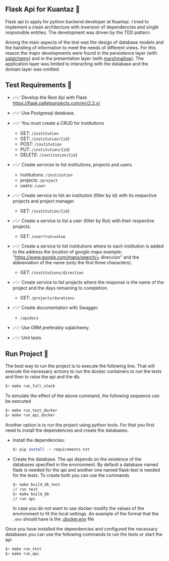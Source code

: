 ## Flask Api for Kuantaz 🐍

Flask api to apply for python backend developer at Kuantaz. 
I tried to implement a clean architecture with inversion of 
dependencies and single responsible entities. 
The development was driven by the TDD pattern.

Among the main aspects of the test was the design of 
database models and the handling of information to 
meet the needs of different views. For this reason 
the major developments were found in the persistence 
layer (with [sqlalchemy](https://sqlalchemy.org)) and in the presentation layer 
(with [marshmallow](https://marshmallow.readthedocs.io/en/stable/)). The application layer was limited to 
interacting with the database and the domain layer was omitted. 

## Test Requirements 🧐

- ✅✅ Develop the Rest Api with Flask https://flask.palletsprojects.com/en/2.2.x/
- ✅✅ Use Postgresql database.
- ✅✅ You must create a CRUD for Institutions
  - GET: `/institution`
  - GET: `/institution/{id}`
  - POST: `/institution`
  - PUT: `/institution/{id}`
  - DELETE: `/institution/{id}`
- ✅✅ Create services to list institutions, projects and users.
  - institutions: `/institution`
  - projects: `/project`
  - users: `/user`
- ✅✅ Create service to list an institution (filter by id) with its respective projects and project manager.
  - GET: `/institution/{id}`
- ✅✅ Create a service to list a user (filter by Rut) with their respective projects.
  - GET: `/user?rut=value`
- ✅✅ Create a service to list institutions where to each institution is added to the address the location of google maps example: "https://www.google.com/maps/search/+ direccion" and the abbreviation of the name (only the first three characters).
  - GET: `/institutions/direction` 
- ✅✅ Create service to list projects where the response is the name of the project and the days remaining to completion. 
  - GET: `/projects/durations` 

- ✅✅ Create documentation with Swagger.
  - `/apidocs`
- ✅✅ Use ORM preferably sqlalchemy.
- ✅✅ Unit tests


## Run Project 🥵

The best way to run the project is to execute the following line. 
That will execute the necessary actions to run the docker 
containers to run the tests and then to raise the api and the db.

```bash
$> make run_full_stack
```

To simulate the effect of the above command, the following sequence can be executed 

```bash
$> make run_test_docker
$> make run_api_docker
```

Another option is to run the project using python tools. 
For that you first need to install the dependencies and create the databases. 

- Install the dependencies:
  ```bash
  $> pip install -r requirements.txt
  ```

- Create the database. The api depends on the existence of the 
  databases specified in the environment. By default a database named 
  flask is needed for the api and another one named flask-test is 
  needed for the tests. To create both you can use the commands 
  
  ```bash
  $> make build_db_test
  // run test
  $> make build_db
  // run api 
  ```
  In case you do not want to use docker modify the values of the 
  environment to fit the local settings. 
  An example of the format that the `.env` should have is the [.docker.env](https://github.com/danielorlando97/api-for-kuantaz/blob/main/.docker.env) file

Once you have installed the dependencies and configured 
the necessary databases you can use the following 
commands to run the tests or start the api

```bash
$> make run_test
$> make run_api
```


